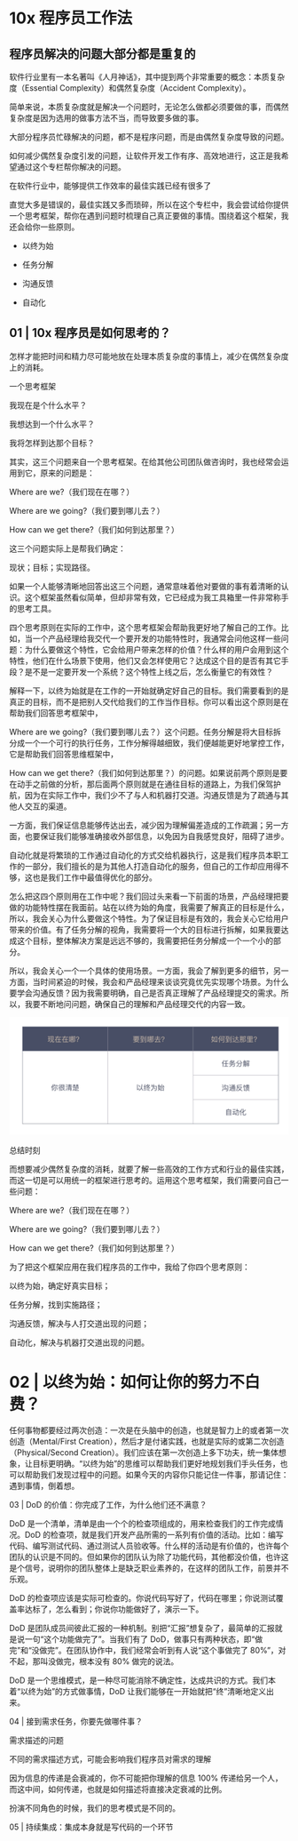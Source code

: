 # 10x 程序员工作法

## 程序员解决的问题大部分都是重复的

软件行业里有一本名著叫《人月神话》，其中提到两个非常重要的概念：本质复杂度（Essential Complexity）和偶然复杂度（Accident Complexity）。

简单来说，本质复杂度就是解决一个问题时，无论怎么做都必须要做的事，而偶然复杂度是因为选用的做事方法不当，而导致要多做的事。

大部分程序员忙碌解决的问题，都不是程序问题，而是由偶然复杂度导致的问题。

如何减少偶然复杂度引发的问题，让软件开发工作有序、高效地进行，这正是我希望通过这个专栏帮你解决的问题。

在软件行业中，能够提供工作效率的最佳实践已经有很多了

直觉大多是错误的，最佳实践又多而琐碎，所以在这个专栏中，我会尝试给你提供一个思考框架，帮你在遇到问题时梳理自己真正要做的事情。围绕着这个框架，我还会给你一些原则。

- 以终为始

- 任务分解

- 沟通反馈

- 自动化

## 01 | 10x 程序员是如何思考的？

怎样才能把时间和精力尽可能地放在处理本质复杂度的事情上，减少在偶然复杂度上的消耗。

一个思考框架

我现在是个什么水平？

我想达到一个什么水平？

我将怎样到达那个目标？

其实，这三个问题来自一个思考框架。在给其他公司团队做咨询时，我也经常会运用到它，原来的问题是：

Where are we?（我们现在在哪？）

Where are we going?（我们要到哪儿去？）

How can we get there?（我们如何到达那里？）

这三个问题实际上是帮我们确定：

现状；目标；实现路径。

如果一个人能够清晰地回答出这三个问题，通常意味着他对要做的事有着清晰的认识。这个框架虽然看似简单，但却非常有效，它已经成为我工具箱里一件非常称手的思考工具。

四个思考原则在实际的工作中，这个思考框架会帮助我更好地了解自己的工作。比如，当一个产品经理给我交代一个要开发的功能特性时，我通常会问他这样一些问题：为什么要做这个特性，它会给用户带来怎样的价值？什么样的用户会用到这个特性，他们在什么场景下使用，他们又会怎样使用它？达成这个目的是否有其它手段？是不是一定要开发一个系统？这个特性上线之后，怎么衡量它的有效性？

解释一下，以终为始就是在工作的一开始就确定好自己的目标。我们需要看到的是真正的目标，而不是把别人交代给我们的工作当作目标。你可以看出这个原则是在帮助我们回答思考框架中，

Where are we going?（我们要到哪儿去？）这个问题。任务分解是将大目标拆分成一个一个可行的执行任务，工作分解得越细致，我们便越能更好地掌控工作，它是帮助我们回答思维框架中，

How can we get there?（我们如何到达那里？）的问题。如果说前两个原则是要在动手之前做的分析，那后面两个原则就是在通往目标的道路上，为我们保驾护航，因为在实际工作中，我们少不了与人和机器打交道。沟通反馈是为了疏通与其他人交互的渠道。

一方面，我们保证信息能够传达出去，减少因为理解偏差造成的工作疏漏；另一方面，也要保证我们能够准确接收外部信息，以免因为自我感觉良好，阻碍了进步。

自动化就是将繁琐的工作通过自动化的方式交给机器执行，这是我们程序员本职工作的一部分，我们擅长的是为其他人打造自动化的服务，但自己的工作却应用得不够，这也是我们工作中最值得优化的部分。

怎么把这四个原则用在工作中呢？我们回过头来看一下前面的场景，产品经理把要做的功能特性摆在我面前。站在以终为始的角度，我需要了解真正的目标是什么，所以，我会关心为什么要做这个特性。为了保证目标是有效的，我会关心它给用户带来的价值。有了任务分解的视角，我需要将一个大的目标进行拆解，如果我要达成这个目标，整体解决方案是远远不够的，我需要把任务分解成一个一个小的部分。

所以，我会关心一个一个具体的使用场景。一方面，我会了解到更多的细节，另一方面，当时间紧迫的时候，我会和产品经理来谈谈究竟优先实现哪个场景。为什么要学会沟通反馈？因为我需要明确，自己是否真正理解了产品经理提交的需求。所以，我要不断地问问题，确保自己的理解和产品经理交代的内容一致。

![任务拆解](2023-07-25-10-38-40.png)

总结时刻

而想要减少偶然复杂度的消耗，就要了解一些高效的工作方式和行业的最佳实践，而这一切是可以用统一的框架进行思考的。运用这个思考框架，我们需要问自己一些问题：

Where are we?（我们现在在哪？）

Where are we going?（我们要到哪儿去？）

How can we get there?（我们如何到达那里？）

为了把这个框架应用在我们程序员的工作中，我给了你四个思考原则：

以终为始，确定好真实目标；

任务分解，找到实施路径；

沟通反馈，解决与人打交道出现的问题；

自动化，解决与机器打交道出现的问题。

# 02 | 以终为始：如何让你的努力不白费？

任何事物都要经过两次创造：一次是在头脑中的创造，也就是智力上的或者第一次创造（Mental/First Creation），然后才是付诸实践，也就是实际的或第二次创造（Physical/Second Creation）。我们应该在第一次创造上多下功夫，统一集体想象，让目标更明确。“以终为始”的思维可以帮助我们更好地规划我们手头任务，也可以帮助我们发现过程中的问题。如果今天的内容你只能记住一件事，那请记住：遇到事情，倒着想。

03 | DoD 的价值：你完成了工作，为什么他们还不满意？

DoD 是一个清单，清单是由一个个的检查项组成的，用来检查我们的工作完成情况。DoD 的检查项，就是我们开发产品所需的一系列有价值的活动。比如：编写代码、编写测试代码、通过测试人员验收等。什么样的活动是有价值的，也许每个团队的认识是不同的。但如果你的团队认为除了功能代码，其他都没价值，也许这是个信号，说明你的团队整体上是缺乏职业素养的，在这样的团队工作，前景并不乐观。

DoD 的检查项应该是实际可检查的。你说代码写好了，代码在哪里；你说测试覆盖率达标了，怎么看到；你说你功能做好了，演示一下。

DoD 是团队成员间彼此汇报的一种机制。别把“汇报”想复杂了，最简单的汇报就是说一句“这个功能做完了”。当我们有了 DoD，做事只有两种状态，即“做完”和“没做完”。在团队协作中，我们经常会听到有人说“这个事做完了 80%”，对不起，那叫没做完，根本没有 80% 做完的说法。

DoD 是一个思维模式，是一种尽可能消除不确定性，达成共识的方式。我们本着“以终为始”的方式做事情，DoD 让我们能够在一开始就把“终”清晰地定义出来。

04 | 接到需求任务，你要先做哪件事？

需求描述的问题

不同的需求描述方式，可能会影响我们程序员对需求的理解

因为信息的传递是会衰减的，你不可能把你理解的信息 100% 传递给另一个人，而这中间，如何传递，也就是如何描述将直接决定衰减的比例。

扮演不同角色的时候，我们的思考模式是不同的。

05 | 持续集成：集成本身就是写代码的一个环节
